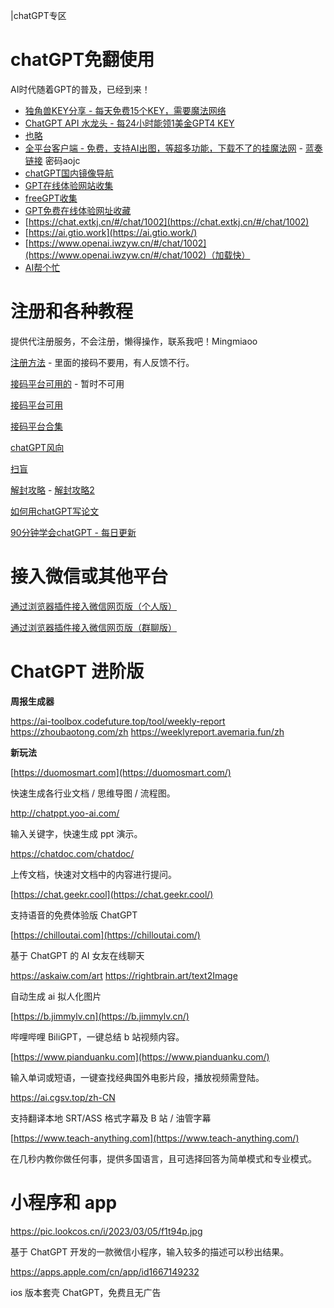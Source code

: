 |chatGPT专区

# chatGPT免翻使用

AI时代随着GPT的普及，已经到来！

- [独角兽KEY分享 - 每天免费15个KEY，需要魔法网络](https://freeopenai.xyz/)
- [ChatGPT API 水龙头 - 每24小时能领1美金GPT4 KEY](https://faucet.openkey.cloud/)
- [也略](https://www.mydyjs.com/gpt.html)
- [全平台客户端 - 免费，支持AI出图，等超多功能，下载不了的挂魔法网](https://github.com/akl7777777/free-chatgpt-client-pub) - [蓝奏链接](https://wwnd.lanzoue.com/b04e2d6wh) 密码aojc
- [chatGPT国内镜像导航](https://lzw.me/x/chatgpt-sites/)
- [GPT在线体验网站收集](https://chatgpt.quickso.cn/)
- [freeGPT收集](https://cc.ai55.cc/)
- [GPT免费在线体验网址收藏](https://weekendproject.space/posts/chat-gpt-free/)
- [https://chat.extkj.cn/#/chat/1002](https://chat.extkj.cn/#/chat/1002)
- [https://ai.gtio.work](https://ai.gtio.work/)
- [https://www.openai.iwzyw.cn/#/chat/1002](https://www.openai.iwzyw.cn/#/chat/1002)（加载快）
- [AI帮个忙](https://ai-toolbox.codefuture.top/)

# 注册和各种教程

提供代注册服务，不会注册，懒得操作，联系我吧！Mingmiaoo

[注册方法](https://nujuo8y1qx.feishu.cn/docx/AdqEdlT52oBiawx6Vv2cc89DnLb) - 里面的接码不要用，有人反馈不行。

[接码平台可用的](https://sms.qisms.com/index) - 暂时不可用

[接码平台可用](https://sms-activate.org/)

[接码平台合集](https://blog.jichun29.cn/1638.html)

[chatGPT风向](https://szqxz4m7fs.feishu.cn/docx/UhuedqlJVo7rl9xOKfuchSQqn4g)

[扫盲](https://mp.weixin.qq.com/s/4RczQBdAmnYSdlhMBcXcZA)

[解封攻略](https://zhuanlan.zhihu.com/p/619248294) - [解封攻略2](https://cloud.tencent.com/developer/article/2257323)

[如何用chatGPT写论文](https://mp.weixin.qq.com/s/n4YqXpvPWvOtg4H3HExo_A)

[90分钟学会chatGPT - 每日更新](https://o0ldtlqz05.feishu.cn/wiki/wikcnyZct4xMFYJldnzUE7bqz2d)

# 接入微信或其他平台

[通过浏览器插件接入微信网页版（个人版）](https://chatgpt4filehelper.aow.me/)

[通过浏览器插件接入微信网页版（群聊版）](https://chatgpt4wechat.aow.me/)

# ChatGPT 进阶版

**周报生成器**

https://ai-toolbox.codefuture.top/tool/weekly-report
https://zhoubaotong.com/zh
https://weeklyreport.avemaria.fun/zh

**新玩法**

[https://duomosmart.com](https://duomosmart.com/)

快速生成各行业文档 / 思维导图 / 流程图。

http://chatppt.yoo-ai.com/

输入关键字，快速生成 ppt 演示。

https://chatdoc.com/chatdoc/

上传文档，快速对文档中的内容进行提问。

[https://chat.geekr.cool](https://chat.geekr.cool/)

支持语音的免费体验版 ChatGPT

[https://chilloutai.com](https://chilloutai.com/)

基于 ChatGPT 的 AI 女友在线聊天

https://askaiw.com/art
https://rightbrain.art/text2Image

自动生成 ai 拟人化图片

[https://b.jimmylv.cn](https://b.jimmylv.cn/)

哔哩哔哩 BiliGPT，一键总结 b 站视频内容。

[https://www.pianduanku.com](https://www.pianduanku.com/)

输入单词或短语，一键查找经典国外电影片段，播放视频需登陆。

https://ai.cgsv.top/zh-CN

支持翻译本地 SRT/ASS 格式字幕及 B 站 / 油管字幕

[https://www.teach-anything.com](https://www.teach-anything.com/)

在几秒内教你做任何事，提供多国语言，且可选择回答为简单模式和专业模式。

# 小程序和 app

https://pic.lookcos.cn/i/2023/03/05/f1t94p.jpg

基于 ChatGPT 开发的一款微信小程序，输入较多的描述可以秒出结果。

https://apps.apple.com/cn/app/id1667149232

ios 版本套壳 ChatGPT，免费且无广告